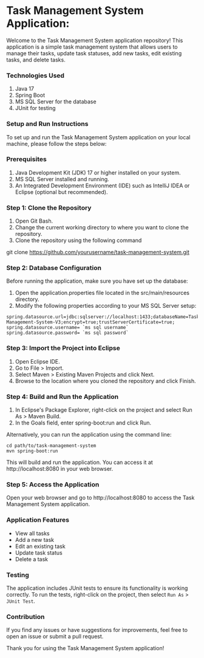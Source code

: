 # Task Management System Application:
Welcome to the Task Management System application repository! This application is a simple task management system that allows users to manage their tasks, update task statuses, add new tasks, edit existing tasks, and delete tasks.

### Technologies Used
1. Java 17
2. Spring Boot
3. MS SQL Server for the database
4. JUnit for testing

### Setup and Run Instructions
To set up and run the Task Management System application on your local machine, please follow the steps below:

### Prerequisites
1. Java Development Kit (JDK) 17 or higher installed on your system.
2. MS SQL Server installed and running.
3. An Integrated Development Environment (IDE) such as IntelliJ IDEA or Eclipse (optional but recommended).

### Step 1: Clone the Repository
1. Open Git Bash.
2. Change the current working directory to where you want to clone the repository.
3. Clone the repository using the following command

git clone https://github.com/yourusername/task-management-system.git

### Step 2: Database Configuration
Before running the application, make sure you have set up the database:

1. Open the application.properties file located in the src/main/resources directory.
2. Modify the following properties according to your MS SQL Server setup:

```
spring.datasource.url=jdbc:sqlserver://localhost:1433;databaseName=Task-Management-System-V3;encrypt=true;trustServerCertificate=true;
spring.datasource.username= `ms sql username`
spring.datasource.password= `ms sql password` 
```



### Step 3: Import the Project into Eclipse
1. Open Eclipse IDE.
2. Go to File > Import.
3. Select Maven > Existing Maven Projects and click Next.
4. Browse to the location where you cloned the repository and click Finish.

### Step 4: Build and Run the Application
1. In Eclipse's Package Explorer, right-click on the project and select Run As > Maven Build.
2. In the Goals field, enter spring-boot:run and click Run.


Alternatively, you can run the application using the command line:

```
cd path/to/task-management-system
mvn spring-boot:run
```


This will build and run the application. You can access it at http://localhost:8080 in your web browser.

### Step 5: Access the Application
Open your web browser and go to http://localhost:8080 to access the Task Management System application.

### Application Features
- View all tasks
- Add a new task
- Edit an existing task
- Update task status
- Delete a task


### Testing
The application includes JUnit tests to ensure its functionality is working correctly. To run the tests, right-click on the project, then select `Run As` > `JUnit Test`.


### Contribution
If you find any issues or have suggestions for improvements, feel free to open an issue or submit a pull request.

Thank you for using the Task Management System application!
